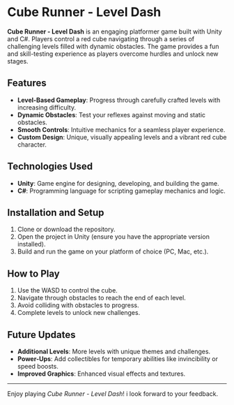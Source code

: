 # Cube Runner - Level Dash

**Cube Runner - Level Dash** is an engaging platformer game built with Unity and C#. Players control a red cube navigating through a series of challenging levels filled with dynamic obstacles. The game provides a fun and skill-testing experience as players overcome hurdles and unlock new stages.

## Features
- **Level-Based Gameplay**: Progress through carefully crafted levels with increasing difficulty.
- **Dynamic Obstacles**: Test your reflexes against moving and static obstacles.
- **Smooth Controls**: Intuitive mechanics for a seamless player experience.
- **Custom Design**: Unique, visually appealing levels and a vibrant red cube character.

## Technologies Used
- **Unity**: Game engine for designing, developing, and building the game.
- **C#**: Programming language for scripting gameplay mechanics and logic.

## Installation and Setup
1. Clone or download the repository.
2. Open the project in Unity (ensure you have the appropriate version installed).
3. Build and run the game on your platform of choice (PC, Mac, etc.).

## How to Play
1. Use the WASD to control the cube.
2. Navigate through obstacles to reach the end of each level.
3. Avoid colliding with obstacles to progress.
4. Complete levels to unlock new challenges.

## Future Updates
- **Additional Levels**: More levels with unique themes and challenges.
- **Power-Ups**: Add collectibles for temporary abilities like invincibility or speed boosts.
- **Improved Graphics**: Enhanced visual effects and textures.

---

Enjoy playing *Cube Runner - Level Dash*! i look forward to your feedback.

